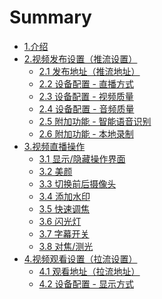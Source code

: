 # Summary

* [1.介绍](README.md)
* [2.视频发布设置（推流设置）](PUBLISH/PUBLISH.md)
    * [2.1 发布地址（推流地址）](PUBLISH/PUBLISH_URL.md)
    * [2.2 设备配置 - 直播方式](PUBLISH/PUBLISH_SETTING_DEVICE.md)
    * [2.3 设备配置 - 视频质量](PUBLISH/PUBLISH_VIDEO.md)
    * [2.4 设备配置 - 音频质量](PUBLISH/PUBLISH_AUDIO.md)
    * [2.5 附加功能 - 智能语音识别](PUBLISH/PUBLISH_SPEECH_RECOGNIZER.md)
    * [2.6 附加功能 - 本地录制](PUBLISH/PUBLISH_LOCAL_RECORD.md)
* [3.视频直播操作]()
    * [3.1 显示/隐藏操作界面]()
    * [3.2 美颜]()
    * [3.3 切换前后摄像头]()
    * [3.4 添加水印]()
    * [3.5 快速调焦]()
    * [3.6 闪光灯]()
    * [3.7 字幕开关]()
    * [3.8 对焦/测光]()
* [4.视频观看设置（拉流设置）]()
    * [4.1 观看地址（拉流地址）]()
    * [4.2 设备配置 - 显示方式]()